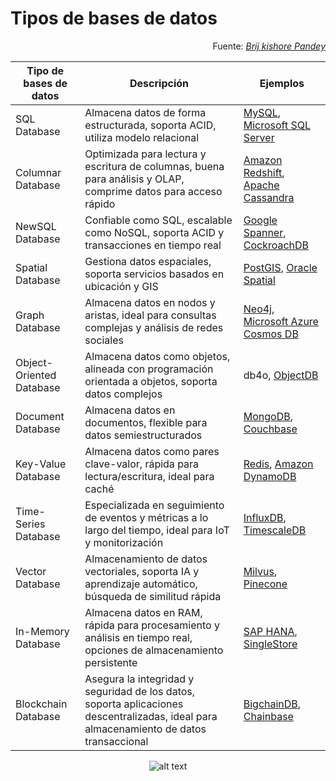 # Tipos de bases de datos

<div align=right>

Fuente: [*Brij kishore Pandey*](https://www.linkedin.com/posts/brijpandeyji_understanding-database-options-is-key-for-activity-7160957890193707009-Qiq2/)

</div>

|Tipo de bases de datos | Descripción | Ejemplos |
|-|-|-|
|SQL Database | Almacena datos de forma estructurada, soporta ACID, utiliza modelo relacional | [MySQL](https://www.mysql.com), [Microsoft SQL Server](https://www.microsoft.com/en-us/sql-server/sql-server-downloads) |
|Columnar Database | Optimizada para lectura y escritura de columnas, buena para análisis y OLAP, comprime datos para acceso rápido | [Amazon Redshift](https://aws.amazon.com/redshift/), [Apache Cassandra](https://cassandra.apache.org/_/index.html) |
|NewSQL Database | Confiable como SQL, escalable como NoSQL, soporta ACID y transacciones en tiempo real | [Google Spanner](https://cloud.google.com/spanner), [CockroachDB](https://www.cockroachlabs.com/) |
|Spatial Database | Gestiona datos espaciales, soporta servicios basados en ubicación y GIS | [PostGIS](https://postgis.net), [Oracle Spatial](https://www.oracle.com/database/technologies/spatialandgraph.html) |
|Graph Database | Almacena datos en nodos y aristas, ideal para consultas complejas y análisis de redes sociales | [Neo4j](https://neo4j.com/), [Microsoft Azure Cosmos DB](https://azure.microsoft.com/en-us/products/cosmos-db/) |
|Object-Oriented Database | Almacena datos como objetos, alineada con programación orientada a objetos, soporta datos complejos | db4o, [ObjectDB](https://www.objectdb.com/) |
|Document Database | Almacena datos en documentos, flexible para datos semiestructurados | [MongoDB](https://www.mongodb.com), [Couchbase](https://www.couchbase.com) |
|Key-Value Database | Almacena datos como pares clave-valor, rápida para lectura/escritura, ideal para caché | [Redis](https://redis.com), [Amazon DynamoDB](https://aws.amazon.com/dynamodb/) |
|Time-Series Database | Especializada en seguimiento de eventos y métricas a lo largo del tiempo, ideal para IoT y monitorización | [InfluxDB](https://www.influxdata.com), [TimescaleDB](https://www.timescale.com) |
|Vector Database | Almacenamiento de datos vectoriales, soporta IA y aprendizaje automático, búsqueda de similitud rápida | [Milvus](https://milvus.io), [Pinecone](https://www.pinecone.io) |
|In-Memory Database | Almacena datos en RAM, rápida para procesamiento y análisis en tiempo real, opciones de almacenamiento persistente | [SAP HANA](https://www.sap.com/products/technology-platform/hana.html), [SingleStore](https://www.singlestore.com) |
|Blockchain Database | Asegura la integridad y seguridad de los datos, soporta aplicaciones descentralizadas, ideal para almacenamiento de datos transaccional | [BigchainDB](https://www.bigchaindb.com), [Chainbase](https://chainbase.com) |

<div align=center>

![alt text](../imagenes/1707280558193.gif)

</div>